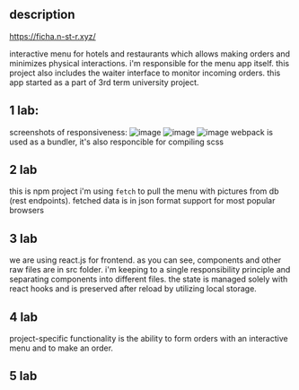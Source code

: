 ## description
https://ficha.n-st-r.xyz/

interactive menu for hotels and restaurants which allows making orders and minimizes physical interactions.
i'm responsible for the menu app itself. this project also includes the waiter interface to monitor incoming orders. this app started as a part of 3rd term university project.

## 1 lab:
screenshots of responsiveness:
![image](https://user-images.githubusercontent.com/49121161/109878523-13ceac80-7c7d-11eb-94e8-a52f9ea156fd.png)
![image](https://user-images.githubusercontent.com/49121161/109878584-221cc880-7c7d-11eb-95ae-ffe5912e534f.png)
![image](https://user-images.githubusercontent.com/49121161/109878621-2f39b780-7c7d-11eb-9987-1e31f782fe0e.png)
webpack is used as a bundler, it's also responcible for compiling scss

## 2 lab
this is npm project
i'm using `fetch` to pull the menu with pictures from db (rest endpoints).
fetched data is in json format
support for most popular browsers

## 3 lab
we are using react.js for frontend. as you can see, components and other raw files are in src folder. i'm keeping to a single responsibility principle and separating components into different files. the state is managed solely with react hooks and is preserved after reload by utilizing local storage.

## 4 lab
project-specific functionality is the ability to form orders with an interactive menu and to make an order.

## 5 lab

